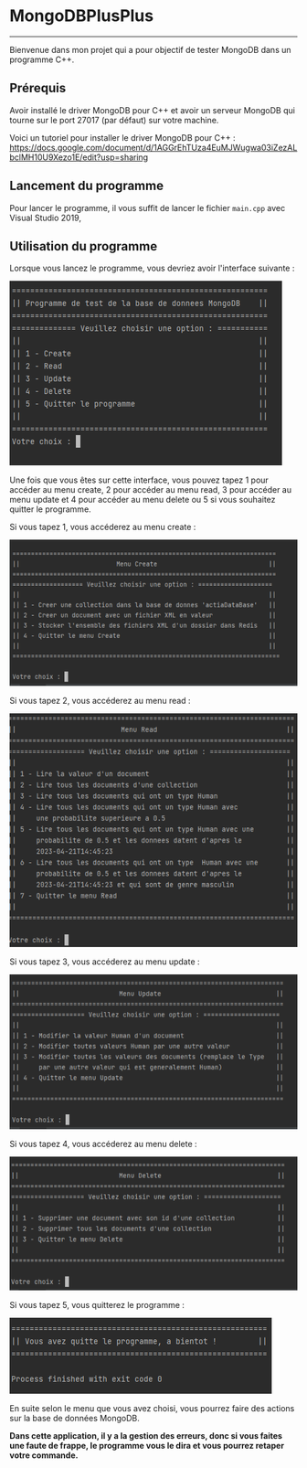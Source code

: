 MongoDBPlusPlus
==============

********
Bienvenue dans mon projet qui a pour objectif de tester MongoDB dans un programme C++.

Prérequis
---------

Avoir installé le driver MongoDB pour C++ et avoir un serveur MongoDB qui tourne sur le port 27017 (par défaut) sur votre machine.

Voici un tutoriel pour installer le driver MongoDB pour C++ : https://docs.google.com/document/d/1AGGrEhTUza4EuMJWugwa03iZezALbclMH10U9Xezo1E/edit?usp=sharing

Lancement du programme
----------------------

Pour lancer le programme, il vous suffit de lancer le fichier ``main.cpp`` avec Visual Studio 2019,


Utilisation du programme
------------------------

Lorsque vous lancez le programme, vous devriez avoir l'interface suivante :

![imgLancement.png](imgREADME%2FimgLancement.png)

Une fois que vous êtes sur cette interface, vous pouvez tapez 1 pour accéder au menu create, 2 pour accéder au menu read,
3 pour accéder au menu update et 4 pour accéder au menu delete ou 5 si vous souhaitez quitter le programme.

Si vous tapez 1, vous accéderez au menu create :

![CREATE.png](imgREADME%2FCREATE.png)

Si vous tapez 2, vous accéderez au menu read :

![READ.png](imgREADME%2FREAD.png)

Si vous tapez 3, vous accéderez au menu update :

![UPDATE.png](imgREADME%2FUPDATE.png)

Si vous tapez 4, vous accéderez au menu delete :

![DELETE.png](imgREADME%2FDELETE.png)

Si vous tapez 5, vous quitterez le programme :

![quitter.png](imgREADME%2Fquitter.png)

En suite selon le menu que vous avez choisi, vous pourrez faire des actions sur la base de données MongoDB.

**Dans cette application, il y a la gestion des erreurs, donc si vous faites une faute de frappe, le programme vous le dira et vous pourrez retaper votre commande.**